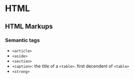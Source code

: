 # HTML 
## HTML Markups
### Semantic tags
- `<article>`
- `<aside>`
- `<section>`
- `<caption>`: the title of a `<table>`. first decendent of `<table>`
- `<strong>`
